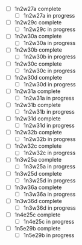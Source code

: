 - [ ] 1n2w27a complete
  - [ ] 1n2w27a in progress
- [ ] 1n2w29c complete
  - [ ] 1n2w29c in progress
- [ ] 1n2w30a complete
  - [ ] 1n2w30a in progress
- [ ] 1n2w30b complete
  - [ ] 1n2w30b in progress
- [ ] 1n2w30c complete
  - [ ] 1n2w30c in progress
- [ ] 1n2w30d complete
  - [ ] 1n2w30d in progress
- [ ] 1n2w31a complete
  - [ ] 1n2w31a in progress
- [ ] 1n2w31b complete
  - [ ] 1n2w31b in progress
- [ ] 1n2w31d complete
  - [ ] 1n2w31d in progress
- [ ] 1n2w32b complete
  - [ ] 1n2w32b in progress
- [ ] 1n2w32c complete
  - [ ] 1n2w32c in progress
- [ ] 1n3w25a complete
  - [ ] 1n3w25a in progress
- [ ] 1n3w25d complete
  - [ ] 1n3w25d in progress
- [ ] 1n3w36a complete
  - [ ] 1n3w36a in progress
- [ ] 1n3w36d complete
  - [ ] 1n3w36d in progress
- [ ] 1n4e25c complete
  - [ ] 1n4e25c in progress
- [ ] 1n5e29b complete
  - [ ] 1n5e29b in progress
